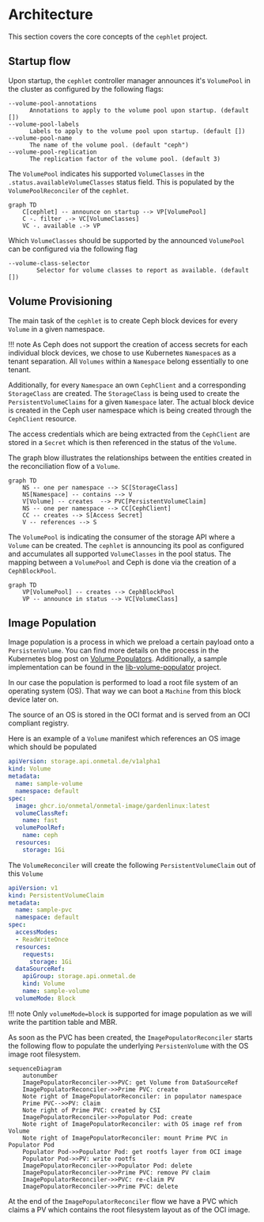 # Architecture

This section covers the core concepts of the `cephlet` project.

## Startup flow

Upon startup, the `cephlet` controller manager announces it's `VolumePool` in the cluster as configured by the following
flags:

```shell
--volume-pool-annotations  
      Annotations to apply to the volume pool upon startup. (default [])
--volume-pool-labels       
      Labels to apply to the volume pool upon startup. (default [])
--volume-pool-name         
      The name of the volume pool. (default "ceph")
--volume-pool-replication  
      The replication factor of the volume pool. (default 3)
```

The `VolumePool` indicates his supported `VolumeClasses` in the `.status.availableVolumeClasses` status field. This is
populated by the `VolumePoolReconciler` of the `cephlet`.

```mermaid
graph TD
    C[cephlet] -- announce on startup --> VP[VolumePool]
    C -. filter .-> VC[VolumeClasses]
    VC -. available .-> VP
```

Which `VolumeClasses` should be supported by the announced `VolumePool` can be configured via the following flag

```shell
--volume-class-selector 
        Selector for volume classes to report as available. (default [])
```

## Volume Provisioning

The main task of the `cephlet` is to create Ceph block devices for every `Volume` in a given namespace.

!!! note
    As Ceph does not support the creation of access secrets for each individual block devices, we chose to use 
    Kubernetes `Namespace`s as a tenant separation. All `Volumes` within a `Namespace` belong essentially to one tenant.

Additionally, for every `Namespace` an own `CephClient` and a corresponding `StorageClass` are created. The `StorageClass` 
is being used to create the `PersistentVolumeClaims` for a given `Namespace` later. The actual block device is created
in the Ceph user namespace which is being created through the `CephClient` resource. 

The access credentials which are being extracted from the `CephClient` are stored in a `Secret` which is then referenced
in the status of the `Volume`.

The graph blow illustrates the relationships between the entities created in the reconciliation flow of a `Volume`.

```mermaid
graph TD
    NS -- one per namespace --> SC[StorageClass]
    NS[Namespace] -- contains --> V
    V[Volume] -- creates  --> PVC[PersistentVolumeClaim]
    NS -- one per namespace --> CC[CephClient]
    CC -- creates --> S[Access Secret]
    V -- references --> S
```

The `VolumePool` is indicating the consumer of the storage API where a `Volume` can be created. The `cephlet` is announcing
its pool as configured and accumulates all supported `VolumeClasses` in the pool status. The mapping between a `VolumePool`
and Ceph is done via the creation of a `CephBlockPool`.

```mermaid
graph TD
    VP[VolumePool] -- creates --> CephBlockPool
    VP -- announce in status --> VC[VolumeClass]
```

## Image Population

Image population is a process in which we preload a certain payload onto a `PersistenVolume`. You can find more details 
on the process in the Kubernetes blog post on [Volume Populators](https://kubernetes.io/blog/2021/08/30/volume-populators-redesigned/).
Additionally, a sample implementation can be found in the [lib-volume-populator](https://github.com/kubernetes-csi/lib-volume-populator)
project.

In our case the population
is performed to load a root file system of an operating system (OS). That way we can boot a `Machine` from this block device 
later on.

The source of an OS is stored in the OCI format and is served from an OCI compliant registry.

Here is an example of a `Volume` manifest which references an OS image which should be populated

```yaml
apiVersion: storage.api.onmetal.de/v1alpha1
kind: Volume
metadata:
  name: sample-volume
  namespace: default 
spec:
  image: ghcr.io/onmetal/onmetal-image/gardenlinux:latest
  volumeClassRef:
    name: fast
  volumePoolRef:
    name: ceph
  resources:
    storage: 1Gi
```

The `VolumeReconciler` will create the following `PersistentVolumeClaim` out of this `Volume`

```yaml
apiVersion: v1
kind: PersistentVolumeClaim
metadata:
  name: sample-pvc
  namespace: default
spec:
  accessModes:
  - ReadWriteOnce
  resources:
    requests:
      storage: 1Gi
  dataSourceRef:
    apiGroup: storage.api.onmetal.de
    kind: Volume
    name: sample-volume
  volumeMode: Block
```

!!! note
    Only `volumeMode=block` is supported for image population as we will write the partition table and MBR. 

As soon as the PVC has been created, the `ImagePopulatorReconciler` starts the following flow to populate the underlying
`PersistenVolume` with the OS image root filesystem.

```mermaid
sequenceDiagram
    autonumber
    ImagePopulatorReconciler->>PVC: get Volume from DataSourceRef
    ImagePopulatorReconciler->>Prime PVC: create
    Note right of ImagePopulatorReconciler: in populator namespace
    Prime PVC-->>PV: claim
    Note right of Prime PVC: created by CSI
    ImagePopulatorReconciler->>Populator Pod: create
    Note right of ImagePopulatorReconciler: with OS image ref from Volume
    Note right of ImagePopulatorReconciler: mount Prime PVC in Populator Pod
    Populator Pod->>Populator Pod: get rootfs layer from OCI image
    Populator Pod->>PV: write rootfs 
    ImagePopulatorReconciler->>Populator Pod: delete
    ImagePopulatorReconciler->>Prime PVC: remove PV claim
    ImagePopulatorReconciler->>PVC: re-claim PV
    ImagePopulatorReconciler->>Prime PVC: delete
```

At the end of the `ImagePopulatorReconciler` flow we have a PVC which claims a PV which contains the root filesystem 
layout as of the OCI image.
